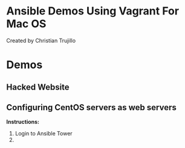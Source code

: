 # Ansible Demos Using Vagrant For Mac OS 
Created by Christian Trujillo  


<h1>Demos</h1>
<h2>Hacked Website</h2>  

<h2>Configuring CentOS servers as web servers</h2>
<b>Instructions: </b>

1. Login to Ansible Tower
2. 

